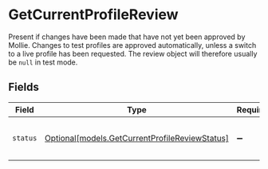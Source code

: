 # GetCurrentProfileReview

Present if changes have been made that have not yet been approved by Mollie. Changes to test profiles are approved
automatically, unless a switch to a live profile has been requested. The review object will therefore usually be
`null` in test mode.


## Fields

| Field                                                                                        | Type                                                                                         | Required                                                                                     | Description                                                                                  | Example                                                                                      |
| -------------------------------------------------------------------------------------------- | -------------------------------------------------------------------------------------------- | -------------------------------------------------------------------------------------------- | -------------------------------------------------------------------------------------------- | -------------------------------------------------------------------------------------------- |
| `status`                                                                                     | [Optional[models.GetCurrentProfileReviewStatus]](../models/getcurrentprofilereviewstatus.md) | :heavy_minus_sign:                                                                           | The status of the requested changes.                                                         | pending                                                                                      |